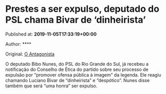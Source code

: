
# Prestes a ser expulso, deputado do PSL chama Bivar de ‘dinheirista’

Published at: **2019-11-05T17:33:19+00:00**

Author: ****

Original: [O Antagonista](https://www.oantagonista.com/brasil/prestes-a-ser-expulso-deputado-do-psl-chama-bivar-de-dinheirista/)

O deputado Bibo Nunes, do PSL do Rio Grande do Sul, já recebeu a notificação do Conselho de Ética do partido sobre seu processo de expulsão por “promover ofensa pública à imagem” da legenda.
Ele reagiu chamando Luciano Bivar de “dinheirista” e “despótico”.
Nunes disse também que será “uma honra” ser expulso.
